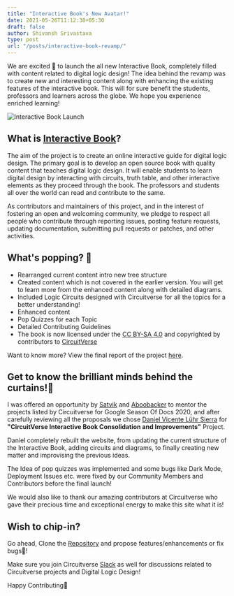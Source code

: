 ```yaml
---
title: "Interactive Book's New Avatar!"
date: 2021-05-26T11:12:38+05:30
draft: false
author: Shivansh Srivastava
type: post
url: "/posts/interactive-book-revamp/"
---
```



We are excited 🎊 to launch the all new Interactive Book, completely filled with content related to digital logic design! The idea behind the revamp was to create new and interesting content along with enhancing the existing features of the interactive book. This will for sure benefit the students, professors and learners across the globe. We hope you experience enriched learning!

![Interactive Book Launch](/images/Banner-IB-Launch.png)

## What is [Interactive Book](https://learn.circuitverse.org)?

The aim of the project is to create an online interactive guide for digital logic design. The primary goal is to develop an open source book with quality content that teaches digital logic design. It will enable students to learn digital design by interacting with circuits, truth table, and other interactive elements as they proceed through the book. The professors and students all over the world can read and contribute to the same.

As contributors and maintainers of this project, and in the interest of fostering an open and welcoming community, we pledge to respect all people who contribute through reporting issues, posting feature requests, updating documentation, submitting pull requests or patches, and other activities.

## What's popping? 🤔

- Rearranged current content intro new tree structure
- Created content which is not covered in the earlier version. You will get to learn more from the enhanced content along with detailed diagrams.
- Included Logic Circuits designed with Circuitverse for all the topics for a better understanding! 
- Enhanced content
- Pop Quizzes for each Topic
- Detailed Contributing Guidelines
- The book is now licensed under the [CC BY-SA 4.0](https://creativecommons.org/licenses/by-sa/4.0/) and copyrighted by contributors to [CircuitVerse](https://circuitverse.org/)

Want to know more? View the final report of the project [here](https://blog.circuitverse.org/posts/gsod2020-cvib-final-report-dvls/).

## Get to know the brilliant minds behind the curtains!🥁

I was offered an opportunity by [Satvik](https://github.com/satu0king) and [Aboobacker](https://github.com/tachyons) to mentor the projects listed by Circuitverse for Google Season Of Docs 2020, and after carefully reviewing all the proposals we chose [Daniel Vicente Lühr Sierra](https://github.com/danielluehr) for **"CircuitVerse Interactive Book Consolidation and Improvements"** Project.

Daniel completely rebuilt the website, from updating the current structure of the Interactive Book, adding circuits and diagrams, to finally creating new matter and improvising the previous ideas.

The Idea of pop quizzes was implemented and some bugs like Dark Mode, Deployment Issues etc. were fixed by our Community Members and Contributors before the final launch!

We would also like to thank our amazing contributors at Circuitverse who gave their precious time and exceptional energy to make this site what it is!

## Wish to chip-in?
Go ahead, Clone the [Repository](https://github.com/CircuitVerse/Interactive-Book/) and propose features/enhancements or fix bugs🐞!

Make sure you join Circuitverse [Slack](http://www.circuitverse.org/slack) as well for discussions related to Circuitverse projects and Digital Logic Design!

Happy Contributing🎉
